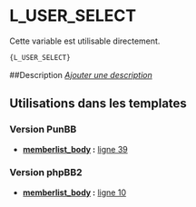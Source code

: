 # L_USER_SELECT


Cette variable est utilisable directement.

```html
{L_USER_SELECT}
```

##Description
[*Ajouter une description*](https://fa-tvars.appspot.com/var/L_USER_SELECT)

## Utilisations dans les templates

### Version PunBB

* __[memberlist_body](../tpl/var/punbb/memberlist_body.md#readme) :__ [ligne 39](../tpl/src/punbb/memberlist_body.tpl#L39)

### Version phpBB2

* __[memberlist_body](../tpl/var/subsilver/memberlist_body.md#readme) :__ [ligne 10](../tpl/src/subsilver/memberlist_body.tpl#L10)